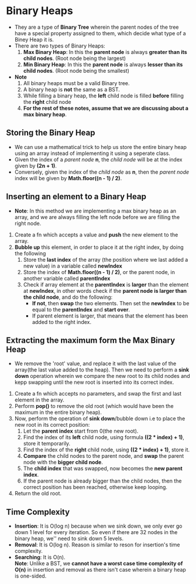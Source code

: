 # Binary Heaps

-   They are a type of **Binary Tree** wherein the parent nodes of the tree have a special property assigned to them, which decide what type of a Biney Heap it is.
-   There are two types of Binary Heaps:
    1. **Max Binary Heap**: In this the **parent node** is always **greater than its child nodes**. (Root node being the largest)
    2. **Min Binary Heap**: In this the **parent node** is always **lesser than its child nodes**. (Root node being the smallest)
-   **Note**
    1. All binary heaps must be a valid Binary tree.
    2. A binary heap is **not** the same as a BST.
    3. While filling a binary heap, the **left** child node is filled **before** filling the **right** child node
    4. **For the rest of these notes, assume that we are discussing about a max binary heap**.

## Storing the Binary Heap

-   We can use a mathematical trick to help us store the entire binary heap using an array instead of implementing it using a seperate class.
-   Given the index of a _parent node_ **n**, the _child node_ will be at the index given by **(2n + 1)**.
-   Conversely, given the index of the _child node_ as **n**, then the _parent node_ index will be given by **Math.floor((n - 1) / 2)**.

## Inserting an element to a Binary Heap

-   **Note**: In this method we are implementing a max binary heap as an array, and we are always filling the left node before we are filling the right node.

1. Create a fn which accepts a value and **push** the new element to the array.
2. **Bubble up** this element, in order to place it at the right index, by doing the following
    1. Store the **last index** of the array (the position where we last added a new value) in a variable called **newIndex**
    2. Store the index of **Math.floor((n - 1) / 2)**, or the parent node, in another variable called **parentIndex**
    3. Check if array element at the **parentIndex** is **larger** than the element at **newIndex**, in other words check if the **parent node is larger than the child node**, and do the following:
        - **If not**, then **swap** the two elements. Then set the **newIndex** to be equal to the **parentIndex** and **start over**.
        - If parent element is larger, that means that the element has been added to the right index.

## Extracting the maximum form the Max Binary Heap

-   We remove the 'root' value, and replace it with the last value of the array(the last value added to the heap). Then we need to perform a **sink down** operation wherein we compare the new root to its child nodes and kepp swapping until the new root is inserted into its correct index.

1. Create a fn which accepts no parameters, and swap the first and last element in the array.
2. Perform **pop()** to remove the old root (which would have been the maximum in the entire binary heap).
3. Now, perform the operation of **sink down**/bubble down i.e to place the new root in its correct position:
    1. Let the **parent index** start from 0(the new root).
    2. Find the index of its **left** child node, using formula **((2 \* index) + 1)**, store it temporarily.
    3. Find the index of the **right** child node, using **((2 \* index) + 1)**, store it.
    4. **Compare** the child nodes to the parent node, and **swap** the parent node with the **bigger child node**.
    5. The **child index** that was swapped, now becomes the **new parent index**.
    6. If the parent node is already bigger than the child nodes, then the correct position has been reached, otherwise keep looping.
4. Return the old root.

## Time Complexity

-   **Insertion**: It is O(log n) because when we sink down, we only ever go down 1 level for every iteration. So even if there are 32 nodes in the binary heap, we'' need to sink down 5 levels.
-   **Removal**: It is O(log n). Reason is similar to reson for insertion's time complexity.
-   **Searching**: It is O(n).
    <br>
    **Note**: Unlike a BST, we **cannot have a worst case time complexity of O(n)** in insertion and removal as there isn't case wherein a binary heap is one-sided.
